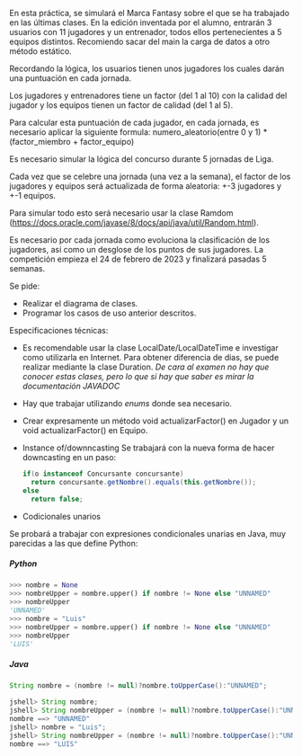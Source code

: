 En esta práctica, se simulará el Marca Fantasy sobre el que se ha trabajado en las últimas clases. En la edición inventada por el alumno, entrarán 3 usuarios con 11 jugadores y un entrenador, todos ellos pertenecientes a 5 equipos distintos. Recomiendo sacar del main la carga de datos a otro método estático.

Recordando la lógica, los usuarios tienen unos jugadores los cuales darán una puntuación en cada jornada. 

Los jugadores y entrenadores tiene un factor (del 1 al 10) con la calidad del jugador y los equipos tienen un factor de calidad (del 1 al 5).

Para calcular esta puntuación de cada jugador, en cada jornada, es necesario aplicar la siguiente formula: numero_aleatorio(entre 0 y 1) * (factor_miembro + factor_equipo) 

Es necesario simular la lógica del concurso durante 5 jornadas de Liga.

Cada vez que se celebre una jornada (una vez a la semana), el factor de los jugadores y equipos será actualizada de forma aleatoria: +-3 jugadores y +-1 equipos. 


Para simular todo esto será necesario usar la clase Ramdom (https://docs.oracle.com/javase/8/docs/api/java/util/Random.html).


Es necesario por cada jornada como evoluciona la clasificación de los jugadores, así como un desglose de los puntos de sus jugadores. La competición empieza el 24 de febrero de 2023 y finalizará pasadas 5 semanas.

Se pide:
- Realizar el diagrama de clases.
- Programar los casos de uso anterior descritos.

Especificaciones técnicas:
- Es recomendable usar la clase LocalDate/LocalDateTime e investigar como utilizarla en Internet. Para obtener diferencia de dias, se puede realizar mediante la clase Duration. *De cara al examen no hay que conocer estas clases, pero lo que si hay que saber es mirar la documentación JAVADOC*
- Hay que trabajar utilizando *enums* donde sea necesario.
- Crear expresamente un método void actualizarFactor() en Jugador y un void actualizarFactor() en Equipo.
- Instance of/downncasting
  Se trabajará con la nueva forma de hacer downcasting en un paso:
  ```java
  if(o instanceof Concursante concursante)
    return concursante.getNombre().equals(this.getNombre());
  else
    return false;
  ```

- Codicionales unarios

Se probará a trabajar con expresiones condicionales unarias en Java, muy parecidas a las que define Python:

##### Python

```python
>>> nombre = None
>>> nombreUpper = nombre.upper() if nombre != None else "UNNAMED"
>>> nombreUpper
'UNNAMED'
>>> nombre = "Luis"
>>> nombreUpper = nombre.upper() if nombre != None else "UNNAMED"
>>> nombreUpper
'LUIS'
```

##### Java
```java
String nombre = (nombre != null)?nombre.toUpperCase():"UNNAMED";

jshell> String nombre;
jshell> String nombreUpper = (nombre != null)?nombre.toUpperCase():"UNNAMED";
nombre ==> "UNNAMED"
jshell> nombre = "Luis";
jshell> String nombreUpper = (nombre != null)?nombre.toUpperCase():"UNNAMED";
nombre ==> "LUIS"
```

